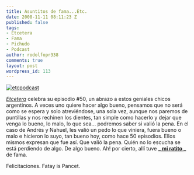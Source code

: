 ```yaml
---
title: Asuntitos de fama...Etc.
date: 2008-11-11 08:11:23 Z
published: false
tags:
- Etcetera
- Fama
- Pichudo
- Podcast
author: rodolfopr338
comments: true
layout: post
wordpress_id: 113
---
```


<!-- more -->
[![etcpodcast](http://sinjeta.files.wordpress.com/2008/11/etc21.jpg)](http://etceterapodcast.com/)

[](http://etceterapodcast.com/)[_Etcetera_](http://etceterapodcast.com/) celebra su episodio #50, un abrazo a estos geniales chicos argentinos.
A veces uno quiere hacer algo bueno, pensamos que no será como se espera y solo atreviéndose, una sola vez, aunque nos paremos de puntillas y nos rechinen los dientes, tan simple como hacerlo y dejar que venga lo bueno, lo malo, lo que sea... podremos saber si valió la pena.
En el caso de Andrés y Nahuel, les valió un pedo lo que viniera, fuera bueno o malo e hicieron lo suyo, tan bueno hoy, como hace 50 episodios. Ellos mismos expresan que fue así. Que valió la pena.
Quién no lo escucha se está perdiendo de algo. De algo bueno.
Ah! por cierto, allí tuve [**_ mi ratito _**](http://etceterapodcast.com/2008/11/10/50-suenos-en-am/) de fama.

Felicitaciones.
Fatay is Pancet.



